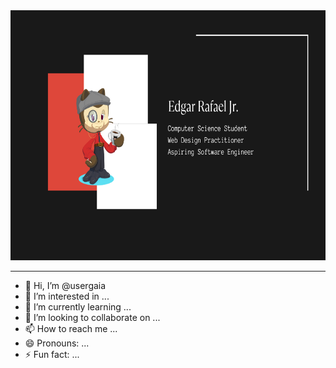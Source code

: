 <picture>
  <source media="(prefers-color-scheme: dark)" srcset="AboutYou.png" width="800" height="400">
  <source media="(prefers-color-scheme: light)" srcset="AboutYou.png" width="800" height="400">
  <img alt="cover photo" src="AboutYou.png" width="800" height="400">
</picture>


<hr>


- 👋 Hi, I’m @usergaia
- 👀 I’m interested in ...
- 🌱 I’m currently learning ...
- 💞️ I’m looking to collaborate on ...
- 📫 How to reach me ...
- 😄 Pronouns: ...
- ⚡ Fun fact: ...

<!---
usergaia/usergaia is a ✨ special ✨ repository because its `README.md` (this file) appears on your GitHub profile.
You can click the Preview link to take a look at your changes.
--->
